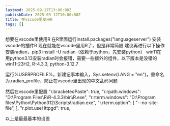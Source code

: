 ```yaml
---
lastmod: 2025-09-17T13:00:00Z
publishDate: 2025-09-12T10:00:00Z
title: 在vscode里使用R
tags: []
---
```


想要在vscode里使用R
在R里面运行install.packages("languageserver")
安装vscode的插件R
现在就能在vscode里用R了，但是非常简陋
建议再进行以下操作
安装radian，pip3 install -U radian（依赖于python，先安装python）
win11在用python3.13安装radian时会报错，需要一些额外的组件，以下版本是没错的
win11-23H2, R-4.3.3, python-3.12.7

运行%USERPROFILE%，新建记事本输入，Sys.setenv(LANG = "en")，重命名为.radian_profile，防止在vscode里出现的中文乱码问题

然后在vscode里配置
"r.bracketedPaste": true,
"r.rpath.windows": "D:\\Program Files\\R\\R-4.3.3\\bin\\R.exe",
"r.rterm.windows": "D:\\Program files\\Python\\Python312\\Scripts\\radian.exe",
"r.rterm.option": [
    "--no-site-file",
],
"r.plot.useHttpgd": true,

以上是最最基本的设置